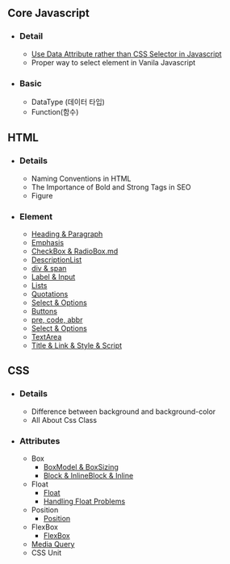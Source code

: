 ## Core Javascript
  - ### Detail
    - <a href="JS/QuerySelctor By DataAttribue.md">Use Data Attribute rather than CSS Selector in Javascript </a>
    - Proper way to select element in Vanila Javascript
  
  - ### Basic
    - DataType (데이터 타입)
    - Function(함수)
    
  

## HTML 
- ### Details 
  - <a>Naming Conventions in HTML </a>
  - <a>The Importance of Bold and Strong Tags in SEO</a>
  - <a> Figure </a>

- ### Element
  - <a href="HTML/Heading & Paragraph.md">Heading & Paragraph</a>
  - <a href="HTML/Emphasis.md">Emphasis</a>
  - <a href="HTML/ChekcBox & RadioBox.md">CheckBox & RadioBox.md</a>
  - <a href="HTML/DescriptionList.md">DescriptionList</a>
  - <a href="HTML/div & span.md">div & span</a>
  - <a href="HTML/Label & Input.md">Label & Input</a>
  - <a href="HTML/Lists.md">Lists</a>
  - <a href="HTML/Qutations.md">Quotations</a>
  - <a href="HTML/Select & Options.md">Select & Options</a>
  - <a href="HTML/Buttons.md">Buttons</a>
  - <a href="HTML/pre, code, abbr.md">pre, code, abbr</a>
  - <a href="HTML/Select & Options.md">Select & Options</a>
  - <a href="HTML/TextArea.md">TextArea</a>
  - <a href="HTML/Title & Link & Style & Script.md">Title & Link & Style & Script</a>

## CSS
- ### Details
  - <a>Difference between background and background-color<a/>
  - All About Css Class 
- ### Attributes 
  - Box
    - <a href="CSS/Box*M*odel & BoxSizing.md">BoxModel & BoxSizing</a>
    - <a href="CSS/Block & InlineBlock & Inline.md">Block & InlineBlock & Inline</a>
  - Float 
    - <a href="CSS/Float.md">Float</a>
    - <a href="CSS/Handling Float Problems.md">Handling Float Problems</a>
  - Position
    - <a href="CSS/Position.md">Position</a>
  - FlexBox 
    - <a href="CSS/FlexBox.md">FlexBox</a>
  - <a href="CSS/Media Query.md">Media Query</a>
  - CSS Unit 
  
